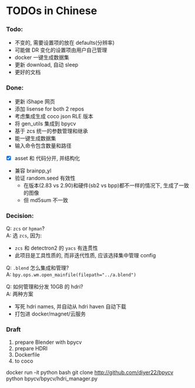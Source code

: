 # TODOs in Chinese
### Todo:
- 不变的, 需要设置项的放在 defaults(分辨率)
- 可能做 DR 变化的设置项由用户自己管理
- docker 一键生成数据集
- 更新 download, 自动 sleep
- 更好的文档

### Done:
- 更新 iShape 网页
- 添加 lisense for both 2 repos
- 考虑集成生成 coco json RLE 版本
- 将 gen_utils 集成到 bpycv
- 基于 zcs 统一的参数管理和继承
- 能一键生成数据集
- 输入命令包含数量和路径
- [x] asset 和 代码分开, 并结构化
- 兼容 brainpp_yl
- 验证 random.seed 有效性
    - 在版本(2.83 vs 2.90)和硬件(sb2 vs bpp)都不一样的情况下, 生成了一致的图像
    - 但 md5sum 不一致


### Decision:
Q: `zcs` or `hpman`?  
A: 选 `zcs`, 因为:
- `zcs` 和 detectron2 的 `yacs` 有连贯性
- 此项目是工具性质的, 而非迭代性质, 应该选择集中管理 config

Q: `.blend` 怎么集成和管理?  
A: `bpy.ops.wm.open_mainfile(filepath="../a.blend")`

Q: 如何管理和分发 10GB 的 hdri?  
A: 两种方案
- 写死 hdri names, 并自动从 hdri haven 自动下载
- 打包进 docker/magnet/云服务

### Draft

1. prepare Blender with bpycv
1. prepare HDRI
1. Dockerfile
1. to coco

docker run -it python bash
git clone http://github.com/diyer22/bpycv
python bpycv/bpycv/hdri_manager.py